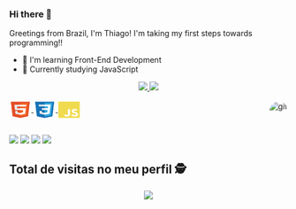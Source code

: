 ### Hi there 👋

Greetings from Brazil, I'm Thiago! I'm taking my first steps towards programming!!

- 👻 I'm learning Front-End Development
- 📝 Currently studying JavaScript

<div align="center">
  <a href="https://github.com/Bernaa21">
  <img height="168em" src="https://github-readme-stats.vercel.app/api?username=Bernaa21&show_icons=true&theme=onedark&include_all_commits=true&count_private=true"/>
  <img height="168em" src="https://github-readme-stats.vercel.app/api/top-langs/?username=Bernaa21&layout=compact&langs_count=7&theme=onedark"/>
</div>
  
<div style="display: inline_block"><br>
  <img align="center" alt="HTML" height="30" width="40" src="https://raw.githubusercontent.com/devicons/devicon/master/icons/html5/html5-original.svg">
  <img align="center" alt="CSS" height="30" width="40" src="https://raw.githubusercontent.com/devicons/devicon/master/icons/css3/css3-original.svg">
  <img align="center" alt="Js" height="30" width="40" src="https://raw.githubusercontent.com/devicons/devicon/master/icons/javascript/javascript-plain.svg">
  <img align="right" alt="gif" height="150" style="border-radius:50px;"src="https://cdn.discordapp.com/attachments/770878365590749224/897557485819416636/ezgif.com-gif-maker.gif?width=676&height=676">

</div>

##
 
<div> 
  <a href="https://www.instagram.com/thiago.bernardino_/" target="_blank"><img src="https://img.shields.io/badge/-Instagram-%23E4405F?style=for-the-badge&logo=instagram&logoColor=white" target="_blank"></a>
  <a href = "mailto:thiagobernardino221@gmail.com"><img src="https://img.shields.io/badge/-Gmail-%23333?style=for-the-badge&logo=gmail&logoColor=white" target="_blank"></a>
  <a href="https://www.linkedin.com/in/thiago-bernardino-b027021b6/" target="_blank"><img src="https://img.shields.io/badge/-LinkedIn-%230077B5?style=for-the-badge&logo=linkedin&logoColor=white" target="_blank"></a>
  <a href ="https://github.com/Bernaa21" target="_blank"> <img src="https://img.shields.io/badge/GitHub-100000?style=for-the-badge&logo=github&logoColor=white" target="_blank"></a>
</div>
  
<p align="center"> 

 ## Total de visitas no meu perfil :detective: <br>
 <p align="center"> 
   <img alingn="center" src="https://profile-counter.glitch.me/Bernaa21/count.svg" />
 </p>

</p>


